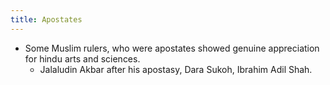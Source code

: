 ```yaml
---
title: Apostates
---
```


- Some Muslim rulers, who were apostates showed genuine appreciation for hindu arts and sciences.
    - Jalaludin Akbar after his apostasy, Dara Sukoh, Ibrahim Adil Shah.
        

